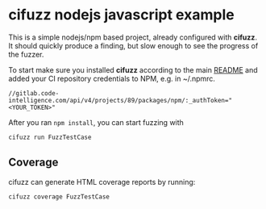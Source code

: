 # cifuzz nodejs javascript example

This is a simple nodejs/npm based project, already configured with
**cifuzz**. It should quickly produce a finding, but slow enough to
see the progress of the fuzzer.

To start make sure you installed **cifuzz** according to the
main [README](../../README.md) and added your CI repository credentials
to NPM, e.g. in ~/.npmrc.

```
//gitlab.code-intelligence.com/api/v4/projects/89/packages/npm/:_authToken="<YOUR_TOKEN>"
```

After you ran `npm install`, you can start fuzzing with

```bash
cifuzz run FuzzTestCase
```

## Coverage

cifuzz can generate HTML coverage reports by running:

```bash
cifuzz coverage FuzzTestCase
```
